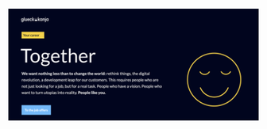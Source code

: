 [![glueckkanja GitHub Org](https://github.com/glueckkanja/.github/blob/main/images/gk-header.png 'glueckkanja')](https://www.glueckkanja.com/en/career)
